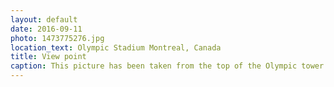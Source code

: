 ```yaml
---
layout: default
date: 2016-09-11
photo: 1473775276.jpg
location_text: Olympic Stadium Montreal, Canada
title: View point
caption: This picture has been taken from the top of the Olympic tower. From up there it is easier to see how big is the city and actually green. There is literally trees in every street!
---
```

